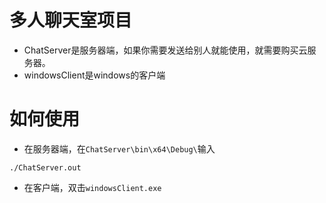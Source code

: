 # 多人聊天室项目
- ChatServer是服务器端，如果你需要发送给别人就能使用，就需要购买云服务器。
- windowsClient是windows的客户端

# 如何使用
- 在服务器端，在`ChatServer\bin\x64\Debug\`输入
```shell
./ChatServer.out
```
- 在客户端，双击`windowsClient.exe`

